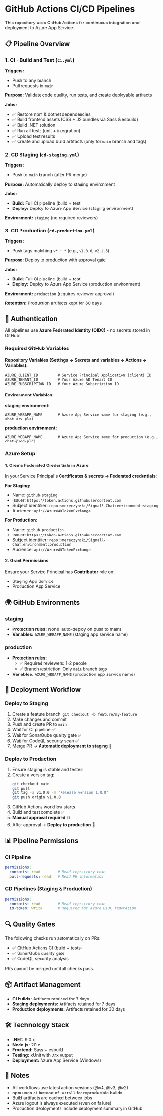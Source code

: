 # GitHub Actions CI/CD Pipelines

This repository uses GitHub Actions for continuous integration and deployment to Azure App Service.

## 📋 Pipeline Overview

### 1. CI - Build and Test (`ci.yml`)
**Triggers:**
- Push to any branch
- Pull requests to `main`

**Purpose:** Validate code quality, run tests, and create deployable artifacts

**Jobs:**
- ✅ Restore npm & dotnet dependencies
- ✅ Build frontend assets (CSS + JS bundles via Sass & esbuild)
- ✅ Build .NET solution
- ✅ Run all tests (unit + integration)
- ✅ Upload test results
- ✅ Create and upload build artifacts (only for `main` branch and tags)

### 2. CD Staging (`cd-staging.yml`)
**Triggers:**
- Push to `main` branch (after PR merge)

**Purpose:** Automatically deploy to staging environment

**Jobs:**
- **Build:** Full CI pipeline (build + test)
- **Deploy:** Deploy to Azure App Service (staging environment)

**Environment:** `staging` (no required reviewers)

### 3. CD Production (`cd-production.yml`)
**Triggers:**
- Push tags matching `v*.*.*` (e.g., `v1.0.0`, `v2.1.3`)

**Purpose:** Deploy to production with approval gate

**Jobs:**
- **Build:** Full CI pipeline (build + test)
- **Deploy:** Deploy to Azure App Service (production environment)

**Environment:** `production` (requires reviewer approval)

**Retention:** Production artifacts kept for 30 days

## 🔐 Authentication

All pipelines use **Azure Federated Identity (OIDC)** - no secrets stored in GitHub!

### Required GitHub Variables

#### Repository Variables (Settings → Secrets and variables → Actions → Variables):
```
AZURE_CLIENT_ID         # Service Principal Application (client) ID
AZURE_TENANT_ID         # Your Azure AD Tenant ID
AZURE_SUBSCRIPTION_ID   # Your Azure Subscription ID
```

#### Environment Variables:
**staging environment:**
```
AZURE_WEBAPP_NAME       # Azure App Service name for staging (e.g., chat-dev-plc)
```

**production environment:**
```
AZURE_WEBAPP_NAME       # Azure App Service name for production (e.g., chat-prod-plc)
```

### Azure Setup

#### 1. Create Federated Credentials in Azure
In your Service Principal's **Certificates & secrets → Federated credentials**:

**For Staging:**
- Name: `github-staging`
- Issuer: `https://token.actions.githubusercontent.com`
- Subject identifier: `repo:smereczynski/SignalR-Chat:environment:staging`
- Audience: `api://AzureADTokenExchange`

**For Production:**
- Name: `github-production`
- Issuer: `https://token.actions.githubusercontent.com`
- Subject identifier: `repo:smereczynski/SignalR-Chat:environment:production`
- Audience: `api://AzureADTokenExchange`

#### 2. Grant Permissions
Ensure your Service Principal has **Contributor** role on:
- Staging App Service
- Production App Service

## 🌍 GitHub Environments

### staging
- **Protection rules:** None (auto-deploy on push to main)
- **Variables:** `AZURE_WEBAPP_NAME` (staging app service name)

### production
- **Protection rules:**
  - ✅ Required reviewers: 1-2 people
  - ✅ Branch restriction: Only `main` branch tags
- **Variables:** `AZURE_WEBAPP_NAME` (production app service name)

## 🚀 Deployment Workflow

### Deploy to Staging
1. Create a feature branch: `git checkout -b feature/my-feature`
2. Make changes and commit
3. Push and create PR to `main`
4. Wait for CI pipeline ✅
5. Wait for SonarQube quality gate ✅
6. Wait for CodeQL security scan ✅
7. Merge PR → **Automatic deployment to staging** 🚀

### Deploy to Production
1. Ensure staging is stable and tested
2. Create a version tag:
   ```bash
   git checkout main
   git pull
   git tag -a v1.0.0 -m "Release version 1.0.0"
   git push origin v1.0.0
   ```
3. GitHub Actions workflow starts
4. Build and test complete ✅
5. **Manual approval required** ⏸️
6. After approval → **Deploy to production** 🚀

## 📊 Pipeline Permissions

### CI Pipeline
```yaml
permissions:
  contents: read        # Read repository code
  pull-requests: read   # Read PR information
```

### CD Pipelines (Staging & Production)
```yaml
permissions:
  contents: read        # Read repository code
  id-token: write       # Required for Azure OIDC federation
```

## 🔍 Quality Gates

The following checks run automatically on PRs:
- ✅ GitHub Actions CI (build + tests)
- ✅ SonarQube quality gate
- ✅ CodeQL security analysis

PRs cannot be merged until all checks pass.

## 📦 Artifact Management

- **CI builds:** Artifacts retained for 7 days
- **Staging deployments:** Artifacts retained for 7 days
- **Production deployments:** Artifacts retained for 30 days

## 🛠️ Technology Stack

- **.NET:** 9.0.x
- **Node.js:** 20.x
- **Frontend:** Sass + esbuild
- **Testing:** xUnit with .trx output
- **Deployment:** Azure App Service (Windows)

## 📝 Notes

- All workflows use latest action versions (@v4, @v3, @v2)
- npm uses `ci` instead of `install` for reproducible builds
- Build artifacts are cached between jobs
- Azure logout is always executed (even on failure)
- Production deployments include deployment summary in GitHub
